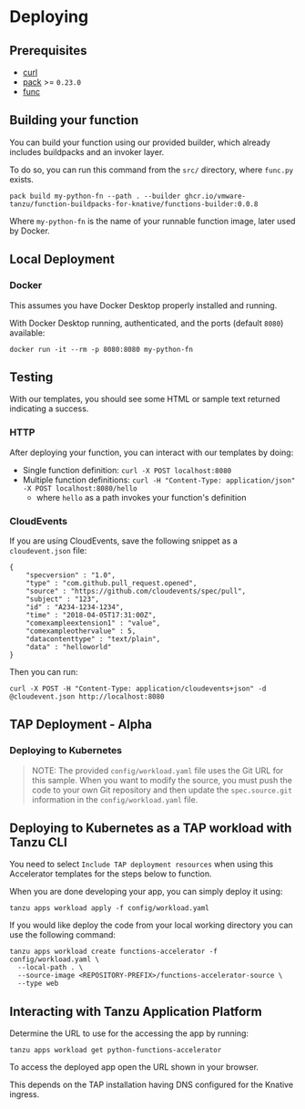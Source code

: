 # Deploying

## Prerequisites
- [curl](https://curl.se/download.html)
- [pack](https://buildpacks.io/docs/tools/pack/) >= `0.23.0`
- [func](https://github.com/knative-sandbox/kn-plugin-func/blob/main/docs/installing_cli.md)

## Building your function

You can build your function using our provided builder, which already includes buildpacks and an invoker layer.

To do so, you can run this command from the `src/` directory, where `func.py` exists.
```
pack build my-python-fn --path . --builder ghcr.io/vmware-tanzu/function-buildpacks-for-knative/functions-builder:0.0.8
```
Where `my-python-fn` is the name of your runnable function image, later used by Docker.

## Local Deployment

### Docker

This assumes you have Docker Desktop properly installed and running.

With Docker Desktop running, authenticated, and the ports (default `8080`) available:

```
docker run -it --rm -p 8080:8080 my-python-fn
```

## Testing

With our templates, you should see some HTML or sample text returned indicating a success.

### HTTP
After deploying your function, you can interact with our templates by doing:
- Single function definition: `curl -X POST localhost:8080`
- Multiple function definitions: `curl -H "Content-Type: application/json" -X POST localhost:8080/hello`
  - where `hello` as a path invokes your function's definition

### CloudEvents
If you are using CloudEvents, save the following snippet as a `cloudevent.json` file:

```
{
    "specversion" : "1.0",
    "type" : "com.github.pull_request.opened",
    "source" : "https://github.com/cloudevents/spec/pull",
    "subject" : "123",
    "id" : "A234-1234-1234",
    "time" : "2018-04-05T17:31:00Z",
    "comexampleextension1" : "value",
    "comexampleothervalue" : 5,
    "datacontenttype" : "text/plain",
    "data" : "helloworld"
}
```

Then you can run:

```
curl -X POST -H "Content-Type: application/cloudevents+json" -d @cloudevent.json http://localhost:8080
```

## TAP Deployment - Alpha

### Deploying to Kubernetes

> NOTE: The provided `config/workload.yaml` file uses the Git URL for this sample. When you want to modify the source, you must push the code to your own Git repository and then update the `spec.source.git` information in the `config/workload.yaml` file.


## Deploying to Kubernetes as a TAP workload with Tanzu CLI

You need to select `Include TAP deployment resources` when using this Accelerator templates for the steps below to function.

When you are done developing your app, you can simply deploy it using:

```
tanzu apps workload apply -f config/workload.yaml
```

If you would like deploy the code from your local working directory you can use the following command:

```
tanzu apps workload create functions-accelerator -f config/workload.yaml \
  --local-path . \
  --source-image <REPOSITORY-PREFIX>/functions-accelerator-source \
  --type web
```

## Interacting with Tanzu Application Platform

Determine the URL to use for the accessing the app by running:

```
tanzu apps workload get python-functions-accelerator
```

To access the deployed app open the URL shown in your browser.

This depends on the TAP installation having DNS configured for the Knative ingress.
